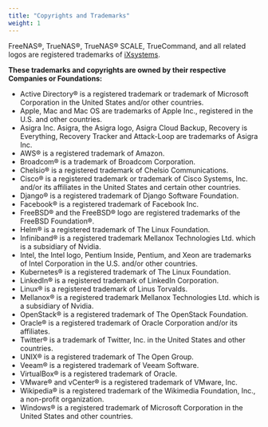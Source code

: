 ```yaml
---
title: "Copyrights and Trademarks"
weight: 1
---
```


FreeNAS®, TrueNAS®, TrueNAS® SCALE, TrueCommand, and all related logos are registered trademarks of [iXsystems](https://www.ixsystems.com/).

**These trademarks and copyrights are owned by their respective Companies or Foundations:**

* Active Directory® is a registered trademark or trademark of Microsoft Corporation in the United States and/or other countries.
* Apple, Mac and Mac OS are trademarks of Apple Inc., registered in the U.S. and other countries.
* Asigra Inc. Asigra, the Asigra logo, Asigra Cloud Backup, Recovery is Everything, Recovery Tracker and Attack-Loop are trademarks of Asigra Inc.
* AWS® is a registered trademark of Amazon.
* Broadcom® is a trademark of Broadcom Corporation.
* Chelsio® is a registered trademark of Chelsio Communications.
* Cisco® is a registered trademark or trademark of Cisco Systems, Inc. and/or its affiliates in the United States and certain other countries.
* Django® is a registered trademark of Django Software Foundation.
* Facebook® is a registered trademark of Facebook Inc.
* FreeBSD® and the FreeBSD® logo are registered trademarks of the FreeBSD Foundation®.
* Helm® is a registered trademark of The Linux Foundation.
* Infiniband® is a registered trademark Mellanox Technologies Ltd. which is a subsidiary of Nvidia.
* Intel, the Intel logo, Pentium Inside, Pentium, and Xeon are trademarks of Intel Corporation in the U.S. and/or other countries.
* Kubernetes® is a registered trademark of The Linux Foundation.
* LinkedIn® is a registered trademark of LinkedIn Corporation.
* Linux® is a registered trademark of Linus Torvalds.
* Mellanox® is a registered trademark Mellanox Technologies Ltd. which is a subsidiary of Nvidia.
* OpenStack® is a registered trademark of The OpenStack Foundation.
* Oracle® is a registered trademark of Oracle Corporation and/or its affiliates.
* Twitter® is a trademark of Twitter, Inc. in the United States and other countries.
* UNIX® is a registered trademark of The Open Group.
* Veeam® is a registered trademark of Veeam Software.
* VirtualBox® is a registered trademark of Oracle.
* VMware® and vCenter® is a registered trademark of VMware, Inc.
* Wikipedia® is a registered trademark of the Wikimedia Foundation, Inc., a non-profit organization.
* Windows® is a registered trademark of Microsoft Corporation in the United States and other countries.